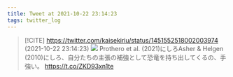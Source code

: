 ```yaml
---
title: Tweet at 2021-10-22 23:14:23
tags: twitter_log
---
```


> [!CITE] https://twitter.com/kaisekiriu/status/1451552518002003974 (2021-10-22 23:14:23)
> ![](https://twitter.com/kaisekiriu/status/1451552518002003974)
> Prothero et al. (2021)にしろAsher &amp; Helgen (2010)にしろ、自分たちの主張の補強として恐竜を持ち出してくるの、手強い。 https://t.co/ZKD93xn1te
